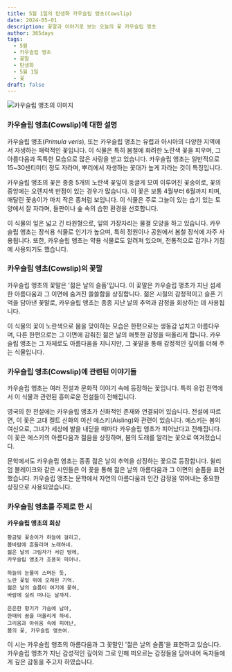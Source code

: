```yaml
---
title: 5월 1일의 탄생화 카우슬립 앵초(Cowslip)
date: 2024-05-01
description: 꽃말과 이야기로 보는 오늘의 꽃 카우슬립 앵초
author: 365days
tags:
  - 5월
  - 카우슬립 앵초
  - 꽃말
  - 탄생화
  - 5월 1일
  - 꽃
draft: false
---
```


![카우슬립 앵초의 이미지](https://cdn.pixabay.com/photo/2020/03/23/13/33/cowslip-4960878_640.jpg#center)


### 카우슬립 앵초(Cowslip)에 대한 설명

카우슬립 앵초(*Primula veris*), 또는 카우슬립 앵초는 유럽과 아시아의 다양한 지역에서 자생하는 매력적인 꽃입니다. 이 식물은 특히 봄철에 화려한 노란색 꽃을 피우며, 그 아름다움과 독특한 모습으로 많은 사랑을 받고 있습니다. 카우슬립 앵초는 일반적으로 15~30센티미터 정도 자라며, 뿌리에서 자생하는 꽃대가 높게 자라는 것이 특징입니다.

카우슬립 앵초의 꽃은 종종 5개의 노란색 꽃잎이 둥글게 모여 이루어진 꽃송이로, 꽃의 중앙에는 오렌지색 반점이 있는 경우가 많습니다. 이 꽃은 보통 4월부터 6월까지 피며, 매달린 꽃송이가 마치 작은 종처럼 보입니다. 이 식물은 주로 그늘이 있는 습기 있는 토양에서 잘 자라며, 들판이나 숲 속의 습한 환경을 선호합니다.

이 식물의 잎은 넓고 긴 타원형으로, 잎의 가장자리는 물결 모양을 하고 있습니다. 카우슬립 앵초는 장식용 식물로 인기가 높으며, 특히 정원이나 공원에서 봄철 장식에 자주 사용됩니다. 또한, 카우슬립 앵초는 약용 식물로도 알려져 있으며, 전통적으로 감기나 기침에 사용되기도 했습니다.

### 카우슬립 앵초(Cowslip)의 꽃말

카우슬립 앵초의 꽃말은 '젊은 날의 슬픔'입니다. 이 꽃말은 카우슬립 앵초가 지닌 섬세한 아름다움과 그 이면에 숨겨진 쓸쓸함을 상징합니다. 젊은 시절의 감정적이고 슬픈 기억을 담아낸 꽃말로, 카우슬립 앵초는 종종 지난 날의 추억과 감정을 회상하는 데 사용됩니다.

이 식물의 꽃이 노란색으로 봄을 맞이하는 모습은 한편으로는 생동감 넘치고 아름다우며, 다른 한편으로는 그 이면에 감춰진 젊은 날의 애틋한 감정을 떠올리게 합니다. 카우슬립 앵초는 그 자체로도 아름다움을 지니지만, 그 꽃말을 통해 감정적인 깊이를 더해 주는 식물입니다.

### 카우슬립 앵초(Cowslip)에 관련된 이야기들

카우슬립 앵초는 여러 전설과 문화적 이야기 속에 등장하는 꽃입니다. 특히 유럽 전역에서 이 식물과 관련된 흥미로운 전설들이 전해집니다.

영국의 한 전설에는 카우슬립 앵초가 신화적인 존재와 연결되어 있습니다. 전설에 따르면, 이 꽃은 고대 켈트 신화의 여신 에스키(Aisling)와 관련이 있습니다. 에스키는 봄의 여신으로, 그녀가 세상에 발을 내딛을 때마다 카우슬립 앵초가 피어났다고 전해집니다. 이 꽃은 에스키의 아름다움과 젊음을 상징하며, 봄의 도래를 알리는 꽃으로 여겨졌습니다.

문학에서도 카우슬립 앵초는 종종 젊은 날의 추억을 상징하는 꽃으로 등장합니다. 윌리엄 블레이크와 같은 시인들은 이 꽃을 통해 젊은 날의 아름다움과 그 이면의 슬픔을 표현했습니다. 카우슬립 앵초는 문학에서 자연의 아름다움과 인간 감정을 엮어내는 중요한 상징으로 사용되었습니다.

### 카우슬립 앵초를 주제로 한 시

**카우슬립 앵초의 회상**

```
황금빛 꽃송이가 하늘에 걸리고,  
봄바람에 흔들리며 노래하네.  
젊은 날의 그림자가 서린 땅에,  
카우슬립 앵초가 조용히 피어나.

하늘의 눈물이 스며든 듯,  
노란 꽃잎 위에 오래된 기억.  
젊은 날의 슬픔이 여기에 묻혀,  
바람에 실려 떠나는 날까지.

은은한 향기가 가슴에 남아,  
한때의 꿈을 떠올리게 하네.  
그리움과 아쉬움 속에 피어난,  
봄의 꽃, 카우슬립 앵초여.
```

이 시는 카우슬립 앵초의 아름다움과 그 꽃말인 '젊은 날의 슬픔'을 표현하고 있습니다. 카우슬립 앵초가 지닌 감성적인 깊이와 그로 인해 떠오르는 감정들을 담아내어 독자들에게 깊은 감동을 주고자 하였습니다.

